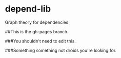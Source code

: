 # depend-lib
Graph theory for dependencies  

##This is the gh-pages branch.

###You shouldn't need to edit this.

###Something something not droids you're looking for.
